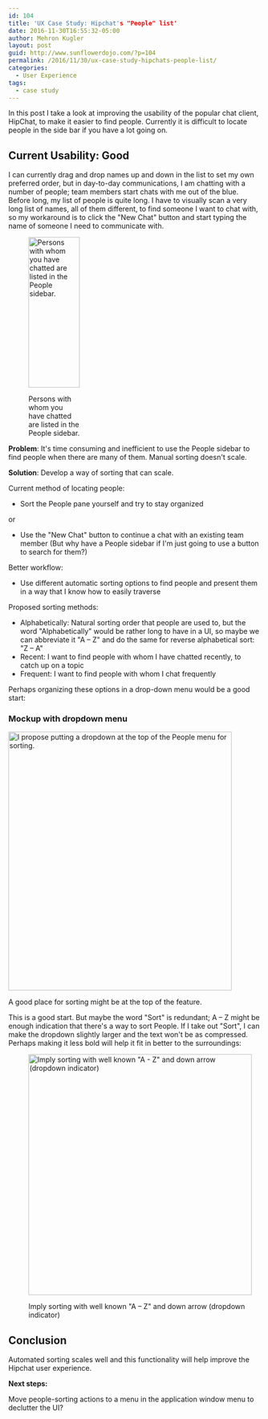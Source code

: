 ```yaml
---
id: 104
title: 'UX Case Study: Hipchat's "People" list'
date: 2016-11-30T16:55:32-05:00
author: Mehron Kugler
layout: post
guid: http://www.sunflowerdojo.com/?p=104
permalink: /2016/11/30/ux-case-study-hipchats-people-list/
categories:
  - User Experience
tags:
  - case study
---
```

In this post I take a look at improving the usability of the popular chat client, HipChat, to make it easier to find people. Currently it is difficult to locate people in the side bar if you have a lot going on.

<!--more-->

## Current Usability: Good

I can currently drag and drop names up and down in the list to set my own preferred order, but in day-to-day communications, I am chatting with a number of people; team members start chats with me out of the blue. Before long, my list of people is quite long. I have to visually scan a very long list of names, all of them different, to find someone I want to chat with, so my workaround is to click the "New Chat" button and start typing the name of someone I need to communicate with.<figure id="attachment_107" aria-describedby="caption-attachment-107" style="width: 102px" class="wp-caption alignleft">

[<img loading="lazy" class="wp-image-107 size-medium" src="http://www.sunflowerdojo.com/wp-content/uploads/2016/11/hipchat_people_sidebar1-102x300.png" alt="Persons with whom you have chatted are listed in the People sidebar." width="102" height="300" />](http://www.sunflowerdojo.com/wp-content/uploads/2016/11/hipchat_people_sidebar1.png)<figcaption id="caption-attachment-107" class="wp-caption-text">Persons with whom you have chatted are listed in the People sidebar.</figcaption></figure>

**Problem**: It's time consuming and inefficient to use the People sidebar to find people when there are many of them. Manual sorting doesn't scale.

**Solution**: Develop a way of sorting that can scale.

Current method of locating people:

  * Sort the People pane yourself and try to stay organized

or

  * Use the "New Chat" button to continue a chat with an existing team member (But why have a People sidebar if I'm just going to use a button to search for them?)

Better workflow:

  * Use different automatic sorting options to find people and present them in a way that I know how to easily traverse

Proposed sorting methods:

  * Alphabetically: Natural sorting order that people are used to, but the word "Alphabetically" would be rather long to have in a UI, so maybe we can abbreviate it "A &#8211; Z" and do the same for reverse alphabetical sort: "Z &#8211; A"
  * Recent: I want to find people with whom I have chatted recently, to catch up on a topic
  * Frequent: I want to find people with whom I chat frequently

Perhaps organizing these options in a drop-down menu would be a good start:

### Mockup with dropdown menu<figure id="attachment_109" aria-describedby="caption-attachment-109" style="width: 445px" class="wp-caption aligncenter">

<img loading="lazy" class="size-full wp-image-109" src="http://www.sunflowerdojo.com/wp-content/uploads/2016/11/hipchat_people_sidebar_dropdown.png" alt="I propose putting a dropdown at the top of the People menu for sorting." width="445" height="516" /> <figcaption id="caption-attachment-109" class="wp-caption-text">A good place for sorting might be at the top of the feature.</figcaption></figure>

This is a good start. But maybe the word "Sort" is redundant; A &#8211; Z might be enough indication that there's a way to sort People. If I take out "Sort", I can make the dropdown slightly larger and the text won't be as compressed. Perhaps making it less bold will help it fit in better to the surroundings:<figure id="attachment_110" aria-describedby="caption-attachment-110" style="width: 445px" class="wp-caption aligncenter">

<img loading="lazy" class="size-full wp-image-110" src="http://www.sunflowerdojo.com/wp-content/uploads/2016/11/hipchat_people_sidebar_final.png" alt="Imply sorting with well known &quot;A - Z&quot; and down arrow (dropdown indicator)" width="445" height="480" /> <figcaption id="caption-attachment-110" class="wp-caption-text">Imply sorting with well known "A &#8211; Z" and down arrow (dropdown indicator)</figcaption></figure>

## Conclusion

Automated sorting scales well and this functionality will help improve the Hipchat user experience.

**Next steps:**

Move people-sorting actions to a menu in the application window menu to declutter the UI?
